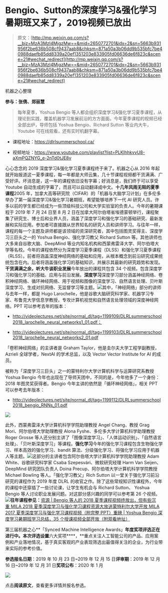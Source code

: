 # Bengio、Sutton的深度学习&强化学习暑期班又来了，2019视频已放出

> 原文：[http://mp.weixin.qq.com/s?__biz=MzA3MzI4MjgzMw==&mid=2650772701&idx=2&sn=5663b931956f2be636b508cf9437aab8&chksm=871a50a3b06dd9b535bfc7be40988daefb85dd8339a20ef1351203e833905fd06636de6f823c&scene=21#wechat_redirect](http://mp.weixin.qq.com/s?__biz=MzA3MzI4MjgzMw==&mid=2650772701&idx=2&sn=5663b931956f2be636b508cf9437aab8&chksm=871a50a3b06dd9b535bfc7be40988daefb85dd8339a20ef1351203e833905fd06636de6f823c&scene=21#wechat_redirect)

机器之心整理

**参与：张倩、郑丽慧**

> 每年夏季，Yoshua Bengio 等人都会组织深度学习&强化学习夏季课程，从理论到实践，覆盖机器学习发展前沿的方方面面。今年夏季课程的视频已经全部出炉，导师包括 Yoshua Bengio、Richard Sutton 等业内大牛，Youtube 可在线观看，还有实时机翻字幕。

*   课程地址：https://dlrlsummerschool.ca/

*   视频地址：https://www.youtube.com/playlist?list=PLKlhhkvvU8-aXmPQZNYG_e-2nTd0tJE8v

心心念念的 2019 深度学习&强化学习夏季课程终于来了。机器之心从 2016 年起就开始报道这一夏季课程，每一年都是大师云集，几十节课程视频都干货满满、广受好评。坏消息是，这一年的课程依旧没有字幕；好消息是，我们终于可以享受 Youtube 自动生成的字幕了，而且可以自动翻译成中文。**十几年风雨无阻的夏季课程**2005 年，加拿大高等研究院（CIFAR）的「机器与大脑学习计划」在多伦多举办了第一届深度学习&强化学习暑期班，希望能够培养下一代 AI 研究人员。许多以前的学生都已经成为一些顶级科技公司和大学实验室的负责人。今年的暑期课程于 2019 年 7 月 24 日至 8 月 2 日在加拿大阿尔伯塔省埃德蒙顿举行，课程聚集了研究生、博士后和业界人员，涵盖了深度学习和强化学习的基础研究、最新发展和实际应用。参加者可直接跟从世界知名的研究人员和讲师学习。与往年一样，课程的每一个主题及讲师都是该领域的资深研究者，其中包括图灵奖得主、深度学习三巨头之一的 Yoshua Bengio、强化学习教父 Richard Sutton 等。其他讲师也大多来自谷歌大脑、DeepMind 等业内知名机构和西蒙弗雷泽大学、阿尔伯塔大学等名校。今年的课程依然分为深度学习夏季课程（DLSS）和强化学习夏季课程（RLSS）。前者将涵盖深度神经网络的基础和应用，从根本概念到前沿研究成果统统包含在内。后者将涵盖强化学习的基础知识，并展示其最新的研究趋势和发现。**干货满满之余，听大牛谈职业发展**今年放出的课程共包含 34 个视频。包含深度学习和强化学习的基础、应用与前沿发展。**深度学习**深度学习部分涵盖神经网络、卷积神经网络、循环神经网络、用于视频和图像的深度学习、自然语言处理、贝叶斯深度学习、生成对抗网络、无监督学习等主题。![](../Images/253a020b2d6b1087e26b854d6c93681d.jpg)其中，「神经网络」部分的讲师与去年一样，都是 Hugo Larochelle，他是谷歌大脑研究科学家、机器学习专家、布鲁克大学信息学教授，专攻计算机视觉和自然语言处理领域的深度神经网络。PPT 可以参考去年的版本：

*   http://videolectures.net/site/normal_dl/tag=1199109/DLRLsummerschool2018_larochelle_neural_networks1_01.pdf；

*   http://videolectures.net/site/normal_dl/tag=1199103/DLRLsummerschool2018_larochelle_neural_networks2_01.pdf

「卷积神经网络」的主讲者是 Graham Taylor，他是圭尔夫大学工程学副教授，Azrieli 全球学者，NextAI 的学术总监，以及 Vector Vector Institute for AI 的成员。

被称为「深度学习三巨头」之一的蒙特利尔大学计算机科学与运算研究系教授 Yoshua Bengio 今年也出现在了导师天团中，不同的是，今年他多了一个身份：2018 年图灵奖获得者。Bengio 今年主讲的依然是「循环神经网络」，相关 PPT 可以参考去年版本：

*   http://videolectures.net/site/normal_dl/tag=1199112/DLRLsummerschool2018_bengio_RNNs_01.pdf

![](../Images/ad2bf137085c2fe24e17cf6f77b1e883.jpg)

此外，西蒙弗雷泽大学计算机科学学院助理教授 Angel Chang、教授 Grag Mori、阿尔伯塔大学助理教授 Alona Fyshe、多伦多大学计算机科学助理教授 Roger Grosse 等人还分别主讲了「图像深度学习」、「人体运动识别」、「自然语言处理」、「贝叶斯深度学习」等课程。**强化学习**今年的强化学习课程包含生物强化学习、样本高效的强化学习、bandit 算法、分级强化学习、将强化学习应用于机器人等主题。![](../Images/f6fd3a9dbb7b57071b6ebc09571446a4.jpg)这部分的主讲者包含阿尔伯塔大学计算机科学学院助理教授 Adam White、谷歌研究科学家 Csaba Szepesvári、微软研究经理 Harm Van Seijen、DeepMind 研究团队负责人 Doina Precup、阿尔伯塔大学计算机科学学院教授 Michael Bowling 等人。「强化学习教父」Rich Sutton 以一堂关于强化学习前沿研究的课程作为 2019 年度 DLRL 的收官之作。除了这些常规知识性课程外，今年的课程中还穿插了一些讨论课，让学生有机会与 Richard Sutton、 Yoshua Bengio 等人讨论职业发展问题。对这部分感兴趣的同学可以参考第 26 个视频。![](../Images/e060188e07ecd7cd0ded45d61b6603a6.jpg)**往年课程参见：**[资源 | Bengio 等人的 2018 夏季课程视频终放出，但有些沉重 ](http://mp.weixin.qq.com/s?__biz=MzA3MzI4MjgzMw==&mid=2650750516&idx=2&sn=cc159764187479a67539b58e931ed31f&chksm=871afa4ab06d735ca7f13e58001244d1af9b839531922ffac208e27297a789156b013ae19703&scene=21#wechat_redirect)[MILA 2018 夏季深度学习与强化学习课程资源大放送](http://mp.weixin.qq.com/s?__biz=MzA3MzI4MjgzMw==&mid=2650750266&idx=1&sn=8581754df249ddaaa1b72ae37f9fcf9e&chksm=871af944b06d70524fa06cbc5a5dd19e30c81b32efdf1622813321f80be75b1af6e51d593fac&scene=21#wechat_redirect)[蒙特利尔大学开放 MILA 2017 夏季深度学习与强化学习课程视频（附完整 PPT）](http://mp.weixin.qq.com/s?__biz=MzA3MzI4MjgzMw==&mid=2650730321&idx=1&sn=dbf710544d5a00341fca20dd814a33a3&chksm=871b2b2fb06ca239a2b4b4c9d7ce35e831eef85faaf57f83e527cce949df6e2fecd7a9f8b206&scene=21#wechat_redirect)[重磅 | Yoshua Bengio 深度学习暑期班学习总结，35 个授课视频全部开放（附观看地址）](http://mp.weixin.qq.com/s?__biz=MzA3MzI4MjgzMw==&mid=2650718578&idx=1&sn=ff7d748b149e7952c9fa3b53cefd5afc&chksm=871b050cb06c8c1a54fa4137b167e721b3687a892a3eb98313db2c531a4f77dacc594b542319&scene=21#wechat_redirect)

第三届机器之心**「Synced Machine Intelligence Awards」**年度奖项评选正在进行中。本次评选设置**六大奖项****，**重点关注人工智能公司的产品、应用案例和产业落地情况，基于真实客观的产业表现筛选出最值得关注的企业，为行业带来实际的参考价值。

**参选报名日期**：2019 年 10 月 23 日~2019 年 12 月 15 日**评审期**：2019 年 12 月 16 日~2019 年 12 月 31 日**奖项公布**：2020 年 1 月

[![](../Images/fb3879a5fda03d04cdebfa8fe8d894a4.jpg)](https://mp.weixin.qq.com/s?__biz=MzA3MzI4MjgzMw==&mid=2650772433&idx=1&sn=64fad90bc878d9f39ced4aca847e9b0e&scene=21#wechat_redirect)

点击**阅读原文**，查看更多详情并报名参选。